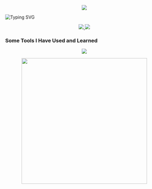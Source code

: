 
<p align="center">
  <img src="https://capsule-render.vercel.app/api?text=Welcome%20to%20My%20Ocean!&animation=fadeIn&type=waving&color=gradient&height=150"/>
</p>

![Typing SVG](https://readme-typing-svg.herokuapp.com?font=Fira+Code&color=00BFFF&center=true&vCenter=true&width=435&lines=Hi+I'm+MR+N000buddy;A+coding+shark+%F0%9F%A6%88;Welcome+to+my+ocean+of+code)

<p align="center">
<a href="https://skillicons.dev">
    <img src="https://github-readme-stats.vercel.app/api?username=n000buddy&theme=blueberry&show_icons=true&hide_border=false&count_private=true" />
  </a>
  <a href="https://skillicons.dev">
    <img src="https://github-readme-stats.vercel.app/api/top-langs/?username=n000buddy&theme=blueberry&show_icons=true&hide_border=false&layout=compact" />
  </a>  
</p>

### Some Tools I Have Used and Learned
<p align="center">
  <a href="https://skillicons.dev">
    <img src="https://skillicons.dev/icons?i=apple,windows,linux,docker,azure,rider,visualstudio,vscode,arduino,cs,swift,html,css,dotnet,github,git,notion,postman,sqlite,wordpress,powershell&perline=8" />
  </a>
</p>

<p align="center">
  <img src="https://media4.giphy.com/media/v1.Y2lkPTc5MGI3NjExYTZmM2dycXlzNGFhZjF5azExZDV2YTBjcW9neXd2bGNpbTN6bjhneSZlcD12MV9pbnRlcm5hbF9naWZfYnlfaWQmY3Q9Zw/JIX9t2j0ZTN9S/giphy.gif" width="400" />
</p>










